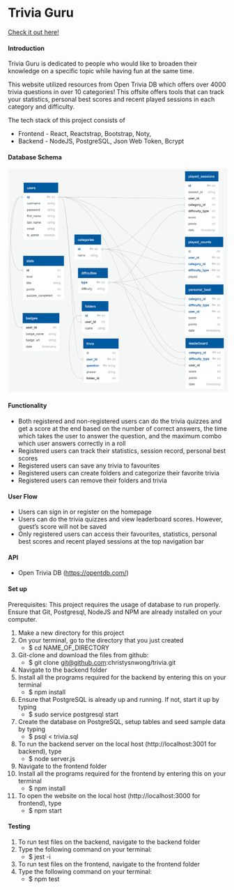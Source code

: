 # Trivia Guru
[Check it out here!](http://triviaguru.surge.sh/)

#### Introduction

Trivia Guru is dedicated to people who would like to broaden their knowledge on a specific topic while having fun at the same time.

This website utilized resources from Open Trivia DB which offers over 4000 trivia questions in over 10 categories! This offsite offers tools that can track your statistics, personal best scores and recent played sessions in each category and difficulty.

The tech stack of this project consists of 
- Frontend - React, Reactstrap, Bootstrap, Noty,
- Backend - NodeJS, PostgreSQL, Json Web Token, Bcrypt

#### Database Schema

![](schemas.png)

#### Functionality

* Both registered and non-registered users can do the trivia quizzes and get a score at the end based on the number of correct answers, the time which takes the user to answer the question, and the maximum combo which user answers correctly in a roll
* Registered users can track their statistics, session record, personal best scores 
* Registered users can save any trivia to favourites
* Registered users can create folders and categorize their favorite trivia
* Registered users can remove their folders and trivia 

#### User Flow

* Users can sign in or register on the homepage
* Users can do the trivia quizzes and view leaderboard scores. However, guest’s score will not be saved
* Only registered users can access their favourites, statistics, personal best scores and recent played sessions at the top navigation bar


#### API

* Open Trivia DB (https://opentdb.com/)


#### Set up

Prerequisites: This project requires the usage of database to run properly.
Ensure that Git, Postgresql, NodeJS and NPM are already installed on your computer.

1. Make a new directory for this project
2. On your terminal, go to the directory that you just created
    * $ cd NAME_OF_DIRECTORY
3. Git-clone and download the files from github:
    * $ git clone git@github.com:christysnwong/trivia.git
4. Navigate to the backend folder
5. Install all the programs required for the backend by entering this on your terminal
    * $ npm install 
6. Ensure that PostgreSQL is already up and running. If not, start it up by typing
    * $ sudo service postgresql start 
7. Create the database on PostgreSQL, setup tables and seed sample data by typing
    * $ psql < trivia.sql
8. To run the backend server on the local host (http://localhost:3001 for backend), type
    * $ node server.js 
9. Navigate to the frontend folder
10. Install all the programs required for the frontend by entering this on your terminal
    * $ npm install 
11. To open the website on the local host (http://localhost:3000 for frontend), type 
    * $ npm start


#### Testing

1. To run test files on the backend, navigate to the backend folder
2. Type the following command on your terminal:
    * $ jest -i
3. To run test files on the frontend, navigate to the frontend folder
4. Type the following command on your terminal:
    * $ npm test